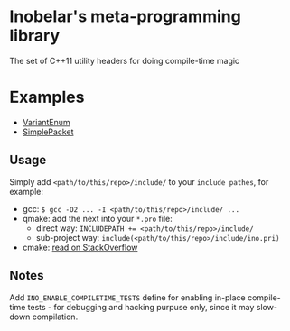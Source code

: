 # Inobelar's meta-programming library

The set of C++11 utility headers for doing compile-time magic

# Examples

- [VariantEnum](./include/ino/meta/VariantEnum/VariantEnum.hpp)
- [SimplePacket](./include/ino/meta/SimplePacket/SimplePacket.hpp)

## Usage

Simply add `<path/to/this/repo>/include/` to your `include pathes`, for example:
- gcc:   `$ gcc -O2 ... -I <path/to/this/repo>/include/ ...`
- qmake: add the next into your `*.pro` file:
    - direct way: `INCLUDEPATH += <path/to/this/repo>/include/`
    - sub-project way: `include(<path/to/this/repo>/include/ino.pri)`
- cmake: [read on StackOverflow](https://stackoverflow.com/questions/13703647/how-to-properly-add-include-directories-with-cmake) 
## Notes

Add `INO_ENABLE_COMPILETIME_TESTS` define for enabling in-place 
compile-time tests - for debugging and hacking purpuse only, since it
may slow-down compilation.
